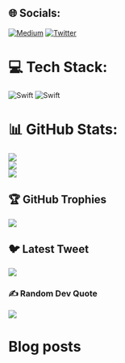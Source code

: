 
## 🌐 Socials:
[![Medium](https://img.shields.io/badge/Medium-12100E?logo=medium&logoColor=white)](https://medium.com/@overheardswift) [![Twitter](https://img.shields.io/badge/Twitter-%231DA1F2.svg?logo=Twitter&logoColor=white)](https://twitter.com/overheardswift) 

# 💻 Tech Stack:
![Swift](https://img.shields.io/badge/swift-F54A2A?style=for-the-badge&logo=swift&logoColor=white) ![Swift](https://img.shields.io/badge/iOS-12100E?style=for-the-badge&logo=ios&logoColor=white)
# 📊 GitHub Stats:
![](https://github-readme-stats.vercel.app/api?username=overheardswift&theme=tokyonight&hide_border=false&include_all_commits=true&count_private=true)<br/>
![](https://github-readme-streak-stats.herokuapp.com/?user=overheardswift&theme=tokyonight&hide_border=false)<br/>
![](https://github-readme-stats.vercel.app/api/top-langs/?username=overheardswift&theme=tokyonight&hide_border=false&include_all_commits=true&count_private=true&layout=compact)

## 🏆 GitHub Trophies
![](https://github-profile-trophy.vercel.app/?username=overheardswift&theme=radical&no-frame=false&no-bg=false&margin-w=4)

## 🐦 Latest Tweet
[![](https://gtce.itsvg.in/api?username=overheardswift)](https://github.com/VishwaGauravIn/github-twitter-card-embed)

### ✍️ Random Dev Quote
![](https://quotes-github-readme.vercel.app/api?type=horizontal&theme=radical)

# Blog posts

<!-- BLOG-POST-LIST:START -->
<!-- BLOG-POST-LIST:END -->
